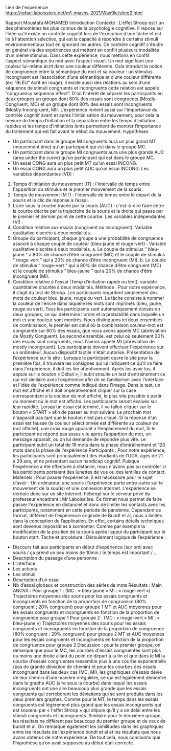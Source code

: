 Lien de l'experience  
https://rafael.laboissiere.net/m1-miashs-2021/Wax9le/siteg2.html

Rapport
Moustafa MOHAMED
Introduction
Contexte :
L'effet Stroop est l'un des phénomènes les plus connus de la psychologie cognitive. Il repose sur l’idée qu’il existe un contrôle cognitif lors de l'exécution d’une tâche et est lié à l'attention sélective, qui est la capacité à répondre à certains stimuli environnementaux tout en ignorant les autres.
Ce contrôle cognitif s'étudie en général via des expériences qui mettent en conflit plusieurs modalités d’un même stimulus. Dans cette expérience, nous mettons en conflit l’aspect sémantique du mot avec l’aspect visuel. Un mot signifiant une couleur lui-même écrit dans une couleur différente. Cela introduit la notion de congruence entre la sémantique du mot et sa couleur : un stimulus incongruent est l’association d’une sémantique et d’une couleur différente (ex: “BLEU” écrit en rouge).
Il existe aussi des relations au sein d’une séquence de stimuli congruents et incongruents cette relation est appelé “congruency sequence effect”. D'où l'intérêt de séparer les participants en deux groupes un groupe dont 80% des essais sont congruents (Mostly-Congruent, MC) et un groupe dont 80% des essais sont incongruents (Mostly-Incongruent, MI).
L'expérience revient aussi sur l'importance du contrôle cognitif avant et après l’initialisation du mouvement, pour cela la mesure du temps d’initiation et la séparation entre les temps d’initiation rapides et les temps d'initiations lents permettent de montrer l’importance du traitement qui est fait avant le début du mouvement.
Hypothèses
- Un participant dans le groupe MI congruents aura un plus grand MT (mouvement time) qu'un participant qui est dans le groupe MC.
- Un participant dans le groupe MI congruents aura une plus grande AUC (area under the curve) qu’un participant qui est dans le groupe MC.
- Un essai CONG aura un plus petit MT qu’un essai INCONG.
- Un essai CONG aura un plus petit AUC qu’un essai INCONG.
Les variables dépendantes (VD) :
1. Temps d'initiation du mouvement (IT) : l'intervalle de temps entre l'apparition du stimulus et le premier mouvement de la souris.
2. Temps de mouvement (MT) : l'intervalle de temps entre le départ de la souris et le clic de réponse à l’essai.
3. L’aire sous la courbe tracée par la souris (AUC) : c'est-à-dire l’aire entre la courbe décrite par la trajectoire de la souris et la droite qui passe par le premier et dernier point de cette courbe.
Les variables indépendantes (VI) :
1. Condition relative aux essais (congruent ou incongruent). Variable qualitative discrète à deux modalités.
2. Groupe du participant, chaque groupe a une probabilité de congruence associé à chaque couple de couleur (bleu-jaune et rouge-vert) : Variable qualitative discrète à deux modalités.
a. Le couple de stimulus “ bleu-jaune ” a 80% de chance d’être congruent (MC) et le couple de stimulus “ rouge-vert ” qui a 20% de chance d’être incongruent (MI).
b. Le couple de stimulus “ rouge-vert ” qui a 80% de chance d’être congruent (MC) et le couple de stimulus “ bleu-jaune ” qui a 20% de chance d’être incongruent (MI).
3. Condition relative à l'essai (Temp d’initiation rapide ou lent), variable quantitative discrète à deux modalités.
Méthode :
Pour notre expérience, il s’agit du test de Stroop. Les participants regardent simplement des mots de couleur bleu, jaune, rouge ou vert. La tâche consiste à nommer la couleur de l'encre dans laquelle les mots sont imprimés (bleu, jaune, rouge ou vert).
Tous les participants sont automatiquement divisés en deux groupes, ce qui détermine l'ordre et la probabilité dans laquelle un mot et une couleur sont montrés. Nous distinguons ici deux ensembles de combinaison, le premier est celui où la combinaison couleur-mot est congruente sur 80% des essais, que nous avons appelé MC (abréviation de Mostly Conguent). Le second ensemble, est celui où seulement 20% des essais sont congruents, nous l'avons appelé MI (abréviation de mostly incongruent).
Les participants doivent effectuer l'expérience sur un ordinateur. Aucun dispositif tactile n'était autorisé.
Présentation de l’expérience sur le site :
Lorsque le participant ouvre le site pour la première fois, il trouvera les consignes qui lui indiquent ce qu'il va faire dans l'expérience, il doit les lire attentivement. Après les avoir lus, il appuie sur le bouton « Début », il subit ensuite un test d’entraînement ce qui est similaire avec l’expérience afin de se familiariser avec l'interface et l'idée de l'expérience comme indiqué dans l'image.
Dans le test, un mot est affiché et il doit impérativement cliquer sur la case correspondant à la couleur du mot affiché, le plus vite possible à partir du moment où le mot est affiché. Les participants seront évalués sur leur rapidité. Lorsqu’un essai est terminé, il va falloir cliquer sur le bouton « START » afin de passer au mot suivant. Le prochain mot n'apparaît pas tant que le bouton n’est pas cliqué. Si la réponse d’un essai est fausse (la couleur sélectionnée est différente au couleur de mot affiché), une croix rouge apparaît à l’emplacement du mot, Si le participant ne répond pas assez vite après l’apparition du mot, un message apparaît, où on lui demande de répondre plus vite.
Le participant subit un total de 16 mots dans la phase d’entraînement et 120 mots dans la phase de l'expérience
Participants :
Pour notre expérience, les participants sont principalement des étudiants de l’UGA, âgés de 21 à 29 ans, et ne présentant aucun handicap cognitif.
Puisque l'expérience a été effectuée à distance, nous n'avons pas pu contrôler si les participants portaient des lunettes de vue ou des lentilles de contact.
Matériels :
Pour passer l'expérience, il est nécessaire pour le sujet d’avoir :
Un ordinateur, une souris (l'expérience porte entre-autre sur le mouvement de la souris) et une connexion internet.
L'expérience se déroule donc sur un site internet, hébergé sur le serveur privé du professeur encadrant : Mr Laboissière. Ce format nous permet de faire passer l'expérience en distanciel et donc de limiter les contacts avec les participants, notamment en cette période de pandémie.
Cependant ce format, différent de l'expérience originale de Bundt et al, nous a limités dans la conception de l’application. En effet, certains détails techniques sont devenus impossibles à surmonter. Comme par exemple la modification de la position de la souris après l’appui du participant sur le bouton start.
Tache et procédure :
Déroulement logique de l’expérience :
- Discours fait aux participants en début d’expérience (sur ordi avec souris / ça prend un peu moins de 10min / le temps est important / …
- Description du passage d’une personne :
- L’interface
- Les actions
- Les stimuli
- Description d’un essai
- Nb d’essai globaux et construction des séries de mots
Résultats :
Main ANOVA :
Pour groupe 1 : (MC : « bleu-jaune » MI : « rouge-vert »)
Trajectoires moyennes des souris pour les essais congruents et incongruents en fonction de la proportion de congruence (80% congruent ; 20% congruent) pour groupe 1
MT et AUC moyennes pour les essais congruents et incongruents en fonction de la proportion de congruence pour groupe 1
Pour groupe 2 : (MC : « rouge-vert » MI : « bleu-jaune »)
Trajectoires moyennes des souris pour les essais congruents et incongruents en fonction de la proportion de congruence (80% congruent ; 20% congruent) pour groupe 2
MT et AUC moyennes pour les essais congruents et incongruents en fonction de la proportion de congruence pour groupe 2
Discussion :
pour le premier groupe, on remarque que pour le MC, les courbes d'essais congruentes sont plus ou moins une droite allant du point de départ à la fin et que dans le MI la courbe d'essais congruentes ressemble plus à une courbe exponentielle (pas de grande déviation de chemin) et pour les courbes des essais incongruent dans les deux cas (MC, MI), les graphiques d'essais dévie de leur chemin d’une manière irrégulière, ce qui est également démontré dans le graphe AUC (aire sous la courbe) dans lequel les essais incongruents ont une aire beaucoup plus grande que les essais congruents qui corroborent les déviations qui se sont produits dans les deux premiers graphes.
Comme pour le MT, le temps dans les essais congruents est légèrement plus grand que les essais incongruents qui est soutenu par « l'effet Stroop » qui stipule qu'il y a un délai entre les stimuli congruents et incongruents.
Similaire pour le deuxième groupe, les résultats ne diffèrent pas beaucoup du premier groupe et de ceux de bundt et al.
On remarque également les similitudes dans les graphiques entre les résultats de l'expérience bundt et al et les résultats que nous avons obtenus de notre expérience.
De tout cela, nous concluons que l'hypothèse qu’on avait supposée au début était correcte.
